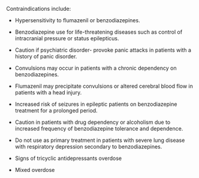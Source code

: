 Contraindications include:

- Hypersensitivity to flumazenil or benzodiazepines.

- Benzodiazepine use for life-threatening diseases such as control of intracranial pressure or status epilepticus.

- Caution if psychiatric disorder- provoke panic attacks in patients with a history of panic disorder.

- Convulsions may occur in patients with a chronic dependency on benzodiazepines.

- Flumazenil may precipitate convulsions or altered cerebral blood flow in patients with a head injury.

- Increased risk of seizures in epileptic patients on benzodiazepine treatment for a prolonged period.

- Caution in patients with drug dependency or alcoholism due to increased frequency of benzodiazepine tolerance and dependence.

- Do not use as primary treatment in patients with severe lung disease with respiratory depression secondary to benzodiazepines.

- Signs of tricyclic antidepressants overdose

- Mixed overdose